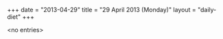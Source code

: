 +++
date = "2013-04-29"
title = "29 April 2013 (Monday)"
layout = "daily-diet"
+++

<p>&lt;no entries&gt;</p>